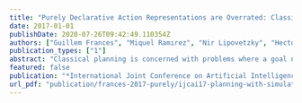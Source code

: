 ```yaml
---
title: "Purely Declarative Action Representations are Overrated: Classical Planning with Simulators"
date: 2017-01-01
publishDate: 2020-07-26T09:42:49.110354Z
authors: ["Guillem Frances", "Miquel Ramırez", "Nir Lipovetzky", "Hector Geffner"]
publication_types: ["1"]
abstract: "Classical planning is concerned with problems where a goal needs to be reached from a known initial state by doing actions with deterministic, known effects. Classical planners, however, deal only with classical problems that can be expressed in declarative planning languages such as STRIPS or PDDL. This prevents their use on problems that are not easy to model declaratively or whose dynamics are given via simulations. Simulators do not provide a declarative representation of actions, but simply return successor states. The question we address in this paper is: can a planner that has access to the structure of states and goals only, approach the performance of planners that also have access to the structure of actions expressed in PDDL? To answer this, we develop domain-independent, black box planning algorithms that completely ignore action structure, and show that they match the performance of state-of-the-art classical planners on the standard planning benchmarks. Effective black box algorithms open up new possibilities for modeling and for expressing control knowledge, which we also illustrate."
featured: false
publication: "*International Joint Conference on Artificial Intelligence (IJCAI)*"
url_pdf: "publication/frances-2017-purely/ijcai17-planning-with-simulators.pdf"
---
```


